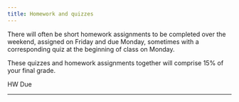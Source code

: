 ```yaml
---
title: Homework and quizzes
---
```


There will often be short homework assignments to be completed over
the weekend, assigned on Friday and due Monday, sometimes with a
corresponding quiz at the beginning of class on Monday.

These quizzes and homework assignments together will comprise 15% of
your final grade.

HW                                                                                                                    Due
------------------                                                                                                    ----
<!-- 0: [Who Are You](https://goo.gl/forms/v4nnPrBhP5rf32oc2)                                                              Friday January 19 -->
<!-- 1: [Minecraft](static/minecraft.html)                                                                                 Monday January 22 -->
<!-- 2: [Logic puzzles](static/logic-puzzles.pdf)                                                                          Monday January 29 -->
<!-- 3: [Conditional practice](static/conditional-practice.pdf)                                                            Monday February 5 -->
<!-- 4: [Function reading](static/function-reading.pdf)                                                                    Wednesday February 21 -->
<!-- 5: [Function, loop, and string reading](static/loop-string-reading.pdf)                                               Monday February 26 -->
<!-- 6: [Heap tracing](static/heap-tracing.pdf) [ [Heap tracing template](static/heap-tracing-template.pdf) ]              Monday April 2 -->

<!-- 4: [DNA Strings](static/dna-strings.html)                                                                             February 22 -->

<!--
6: [Zen reading -- section 1](http://mgoadric.github.io/csci150/homework/zen.html)                                 March 30
7: [System analysis](static/system-analysis.html)                                                                  April 4
-->
